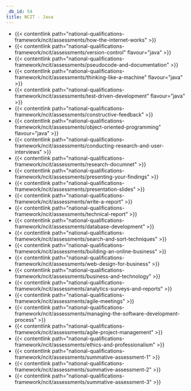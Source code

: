 ```yaml
---
_db_id: 54
title: NCIT - Java
---
```


- {{< contentlink path="national-qualifications-framework/ncit/assessments/how-the-internet-works" >}}
- {{< contentlink path="national-qualifications-framework/ncit/assessments/version-control" flavour="java" >}}
- {{< contentlink path="national-qualifications-framework/ncit/assessments/pseudocode-and-documentation" >}}
- {{< contentlink path="national-qualifications-framework/ncit/assessments/thinking-like-a-machine" flavour="java" >}}
- {{< contentlink path="national-qualifications-framework/ncit/assessments/test-driven-development" flavour="java" >}}
- {{< contentlink path="national-qualifications-framework/ncit/assessments/constructive-feedback" >}}
- {{< contentlink path="national-qualifications-framework/ncit/assessments/object-oriented-programming" flavour="java" >}}
- {{< contentlink path="national-qualifications-framework/ncit/assessments/conducting-research-and-user-interviews" >}}
- {{< contentlink path="national-qualifications-framework/ncit/assessments/research-documnet" >}}
- {{< contentlink path="national-qualifications-framework/ncit/assessments/presenting-your-findings" >}}
- {{< contentlink path="national-qualifications-framework/ncit/assessments/presentation-slides" >}}
- {{< contentlink path="national-qualifications-framework/ncit/assessments/write-a-report" >}}
- {{< contentlink path="national-qualifications-framework/ncit/assessments/technical-report" >}}
- {{< contentlink path="national-qualifications-framework/ncit/assessments/database-development" >}}
- {{< contentlink path="national-qualifications-framework/ncit/assessments/search-and-sort-techniques" >}}
- {{< contentlink path="national-qualifications-framework/ncit/assessments/building-an-online-business" >}}
- {{< contentlink path="national-qualifications-framework/ncit/assessments/web-design-for-business" >}}
- {{< contentlink path="national-qualifications-framework/ncit/assessments/business-and-technology" >}}
- {{< contentlink path="national-qualifications-framework/ncit/assessments/analytics-surveys-and-reports" >}}
- {{< contentlink path="national-qualifications-framework/ncit/assessments/agile-meetings" >}}
- {{< contentlink path="national-qualifications-framework/ncit/assessments/managing-the-software-development-process" >}}
- {{< contentlink path="national-qualifications-framework/ncit/assessments/agile-project-management" >}}
- {{< contentlink path="national-qualifications-framework/ncit/assessments/ethics-and-professionalism" >}}
- {{< contentlink path="national-qualifications-framework/ncit/assessments/summative-assessment-1" >}}
- {{< contentlink path="national-qualifications-framework/ncit/assessments/summative-assessment-2" >}}
- {{< contentlink path="national-qualifications-framework/ncit/assessments/summative-assessment-3" >}}